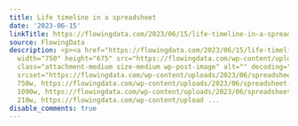 ```yaml
---
title: Life timeline in a spreadsheet
date: '2023-06-15'
linkTitle: https://flowingdata.com/2023/06/15/life-timeline-in-a-spreadsheet/
source: FlowingData
description: <p><a href="https://flowingdata.com/2023/06/15/life-timeline-in-a-spreadsheet/"><img
  width="750" height="675" src="https://flowingdata.com/wp-content/uploads/2023/06/spreadsheet-life-750x675.jpeg"
  class="attachment-medium size-medium wp-post-image" alt="" decoding="async" loading="lazy"
  srcset="https://flowingdata.com/wp-content/uploads/2023/06/spreadsheet-life-750x675.jpeg
  750w, https://flowingdata.com/wp-content/uploads/2023/06/spreadsheet-life-1090x981.jpeg
  1090w, https://flowingdata.com/wp-content/uploads/2023/06/spreadsheet-life-210x189.jpeg
  210w, https://flowingdata.com/wp-content/upload ...
disable_comments: true
---
```

<p><a href="https://flowingdata.com/2023/06/15/life-timeline-in-a-spreadsheet/"><img width="750" height="675" src="https://flowingdata.com/wp-content/uploads/2023/06/spreadsheet-life-750x675.jpeg" class="attachment-medium size-medium wp-post-image" alt="" decoding="async" loading="lazy" srcset="https://flowingdata.com/wp-content/uploads/2023/06/spreadsheet-life-750x675.jpeg 750w, https://flowingdata.com/wp-content/uploads/2023/06/spreadsheet-life-1090x981.jpeg 1090w, https://flowingdata.com/wp-content/uploads/2023/06/spreadsheet-life-210x189.jpeg 210w, https://flowingdata.com/wp-content/upload ...